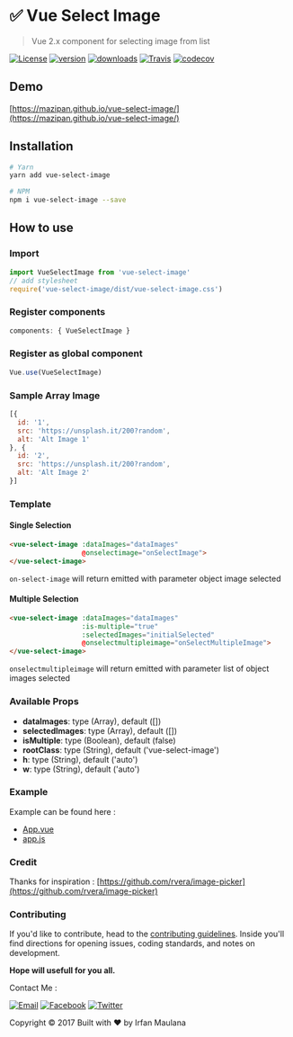 # :white_check_mark: Vue Select Image

> Vue 2.x component for selecting image from list

[![License](https://img.shields.io/github/license/mazipan/vue-select-image.svg?maxAge=3600)](https://github.com/mazipan/vue-select-image) [![version](https://img.shields.io/npm/v/vue-select-image.svg)](https://www.npmjs.com/package/vue-select-image)
[![downloads](https://img.shields.io/npm/dt/vue-select-image.svg)](https://www.npmjs.com/package/vue-select-image) [![Travis](https://img.shields.io/travis/mazipan/vue-select-image.svg)](https://travis-ci.org/mazipan/vue-select-image)
[![codecov](https://codecov.io/gh/mazipan/vue-select-image/branch/master/graph/badge.svg)](https://codecov.io/gh/mazipan/vue-select-image)

## Demo

[https://mazipan.github.io/vue-select-image/](https://mazipan.github.io/vue-select-image/)

## Installation

```bash
# Yarn
yarn add vue-select-image

# NPM
npm i vue-select-image --save
```

## How to use

### Import

```javascript
import VueSelectImage from 'vue-select-image'
// add stylesheet
require('vue-select-image/dist/vue-select-image.css')
```

### Register components

```javascript
components: { VueSelectImage }
```


### Register as global component

```javascript
Vue.use(VueSelectImage)
```

### Sample Array Image

```javascript
[{
  id: '1',
  src: 'https://unsplash.it/200?random',
  alt: 'Alt Image 1'
}, {
  id: '2',
  src: 'https://unsplash.it/200?random',
  alt: 'Alt Image 2'
}]
```

### Template

#### Single Selection

```html
<vue-select-image :dataImages="dataImages"
                  @onselectimage="onSelectImage">
</vue-select-image>
```

`on-select-image` will return emitted with parameter object image selected

#### Multiple Selection

```html
<vue-select-image :dataImages="dataImages"
                  :is-multiple="true"
                  :selectedImages="initialSelected"
                  @onselectmultipleimage="onSelectMultipleImage">
</vue-select-image>
```

`onselectmultipleimage` will return emitted with parameter list of object images selected

### Available Props

- **dataImages**: type (Array), default ([])
- **selectedImages**: type (Array), default ([])
- **isMultiple**: type (Boolean), default (false)
- **rootClass**: type (String), default ('vue-select-image')
- **h**: type (String), default ('auto')
- **w**: type (String), default ('auto')

### Example

Example can be found here :

- [App.vue](https://github.com/mazipan/vue-select-image/blob/master/src/App.vue)
- [app.js](https://github.com/mazipan/vue-select-image/blob/master/src/app.js)

### Credit

Thanks for inspiration : [https://github.com/rvera/image-picker](https://github.com/rvera/image-picker)

### Contributing

If you'd like to contribute, head to the [contributing guidelines](/CONTRIBUTING.md). Inside you'll find directions for opening issues, coding standards, and notes on development.

**Hope will usefull for you all.**

Contact Me :

[![Email](https://img.shields.io/badge/mazipanneh-Email-yellow.svg?maxAge=3600)](mailto:mazipanneh@gmail.com) [![Facebook](https://img.shields.io/badge/mazipanneh-Facebook-blue.svg?maxAge=3600)](https://facebook.com/mazipanneh) [![Twitter](https://img.shields.io/badge/Maz_Ipan-Twitter-55acee.svg?maxAge=3600)](https://twitter.com/Maz_Ipan)

Copyright © 2017 Built with ❤️ by Irfan Maulana
